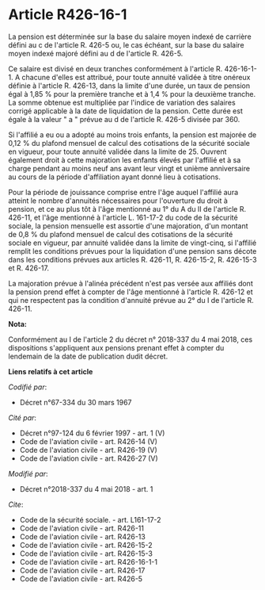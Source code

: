# Article R426-16-1

La pension est déterminée sur la base du salaire moyen indexé de carrière défini au c de l'article R. 426-5 ou, le cas
échéant, sur la base du salaire moyen indexé majoré défini au d de l'article R. 426-5. 

Ce salaire est divisé en deux tranches conformément à l'article R. 426-16-1-1. A chacune d'elles est attribué, pour toute
annuité validée à titre onéreux définie à l'article R. 426-13, dans la limite d'une durée, un taux de pension égal à 1,85 %
pour la première tranche et à 1,4 % pour la deuxième tranche. La somme obtenue est multipliée par l'indice de variation des
salaires corrigé applicable à la date de liquidation de la pension. Cette durée est égale à la valeur " a " prévue au d de
l'article R. 426-5 divisée par 360. 

Si l'affilié a eu ou a adopté au moins trois enfants, la pension est majorée de 0,12 % du plafond mensuel de calcul des
cotisations de la sécurité sociale en vigueur, pour toute annuité validée dans la limite de 25. Ouvrent également droit à
cette majoration les enfants élevés par l'affilié et à sa charge pendant au moins neuf ans avant leur vingt et unième
anniversaire au cours de la période d'affiliation ayant donné lieu à cotisations. 

Pour la période de jouissance comprise entre l'âge auquel l'affilié aura atteint le nombre d'annuités nécessaires pour
l'ouverture du droit à pension, et ce au plus tôt à l'âge mentionné au 1° du A du II de l'article R. 426-11, et l'âge
mentionné à l'article L. 161-17-2 du code de la sécurité sociale, la pension mensuelle est assortie d'une majoration, d'un
montant de 0,8 % du plafond mensuel de calcul des cotisations de la sécurité sociale en vigueur, par annuité validée dans la
limite de vingt-cinq, si l'affilié remplit les conditions prévues pour la liquidation d'une pension sans décote dans les
conditions prévues aux articles R. 426-11, R. 426-15-2, R. 426-15-3 et R. 426-17. 

La majoration prévue à l'alinéa précédent n'est pas versée aux affiliés dont la pension prend effet à compter de l'âge
mentionné à l'article R. 426-12 et qui ne respectent pas la condition d'annuité prévue au 2° du I de l'article R. 426-11.

**Nota:**

Conformément au I de l'article 2 du décret n° 2018-337 du 4 mai 2018, ces dispositions s'appliquent aux pensions prenant
effet à compter du lendemain de la date de publication dudit décret.

**Liens relatifs à cet article**

_Codifié par_:

  - Décret n°67-334 du 30 mars 1967

_Cité par_:

  - Décret n°97-124 du 6 février 1997 - art. 1 (V)
  - Code de l'aviation civile - art. R426-14 (V)
  - Code de l'aviation civile - art. R426-19 (V)
  - Code de l'aviation civile - art. R426-27 (V)

_Modifié par_:

  - Décret n°2018-337 du 4 mai 2018 - art. 1

_Cite_:

  - Code de la sécurité sociale. - art. L161-17-2
  - Code de l'aviation civile - art. R426-11
  - Code de l'aviation civile - art. R426-13
  - Code de l'aviation civile - art. R426-15-2
  - Code de l'aviation civile - art. R426-15-3
  - Code de l'aviation civile - art. R426-16-1-1
  - Code de l'aviation civile - art. R426-17
  - Code de l'aviation civile - art. R426-5
